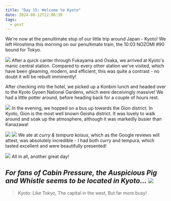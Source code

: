 ```yaml
---
title: "Day 15: Welcome to Kyoto"
date: 2024-08-12T22:06:39
tags:
  - post
---
```

We're now at the penultimate stop of our little trip around Japan - Kyoto! We left Hiroshima this morning on our penultimate train, the 10:03 NOZOMI #90 bound for Tokyo.

![](/japan/media/1000020803.jpg)
After a quick canter through Fukayama and Osaka, we arrived at Kyoto's manic central station. Compared to every other station we've visited, which have been gleaming, modern, and efficient, this was quite a contrast - no doubt it will be rebuilt imminently!

After checking into the hotel, we picked up a Konbini lunch and headed over to the Kyoto Gyoen National Gardens, which were deceivingly massive! We had a little potter around, before heading back for a couple of hours rest.

![](/japan/media/1000020822.jpg)
In the evening, we hopped on a bus up towards the Gion district. In Kyoto, Gion is the most well known Geisha district. It was lovely to walk around and soak up the atmosphere, although it was markedly busier than Kanazawa!

![](/japan/media/1000020854.jpg)
![](/japan/media/1000020916.jpg)
We ate at _curry & tempura koisus_, which as the Google reviews will attest, was absolutely incredible - I had both curry and tempura, which tasted excellent and were beautifully presented!

![](/japan/media/1000020909.jpg)
All in all, another great day!


*For fans of Cabin Pressure, the Auspicious Pig and Whistle seems to be located in Kyoto...*
![](/japan/media/1000020909.jpg)
---

> Kyoto: Like Tokyo,
> The capital in the west,
> But far more busy!




